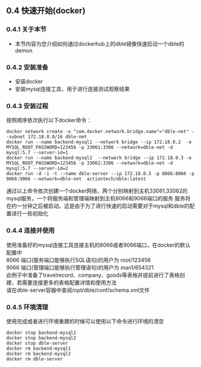 ## 0.4 快速开始(docker)  
### 0.4.1 关于本节       
 + 本节内容为您介绍如何通过dockerhub上的dble镜像快速启动一个dble的demon
 
### 0.4.2 安装准备
 + 安装docker
 + 安装mysql连接工具，用于进行连接测试观察结果
### 0.4.3 安装过程
 按照顺序依次执行以下docker命令：
```
docker network create -o "com.docker.network.bridge.name"="dble-net" --subnet 172.18.0.0/16 dble-net
docker run --name backend-mysql1 --network bridge --ip 172.18.0.2  -e MYSQL_ROOT_PASSWORD=123456 -p 33061:3306 --network=dble-net -d mysql:5.7 --server-id=1
docker run --name backend-mysql2  --network bridge --ip 172.18.0.3 -e MYSQL_ROOT_PASSWORD=123456 -p 33062:3306 --network=dble-net -d mysql:5.7 --server-id=2
docker run -d -i -t --name dble-server --ip 172.18.0.5 -p 8066:8066 -p 9066:9066 --network=dble-net  actiontech/dble:latest
```
 通过以上命令依次创建一个docker网络，两个分别映射到主机33061,33062的mysql服务，一个将服务端和管理端映射到主机8066和9066端口的服务
 服务将在约一分钟之后被启动，这是由于为了进行快速的启动需要对于mysql和dble的配置进行一些初始化
 
### 0.4.4 连接并使用
   使用准备好的mysql连接工具连接主机的8066或者9066端口，在docker的默认配置中  
   8066 端口(服务端口能够执行SQL语句)的用户为 root/123456    
   9066 端口(管理端口能够执行管理语句)的用户为 man1/654321   
   此例子中准备了travelrecord、company、goods等表格并提前进行了表格创建，若需要连接更多的表格配置详情和使用方法  
   请在dble-server容器中查阅/opt/dble/conf/schema.xml文件
   
### 0.4.5 环境清理
使用完成或者进行环境重建的时候可以使用以下命令进行环境的清空
```
docker stop backend-mysql1
docker stop backend-mysql2
docker stop dble-server
docker rm backend-mysql1
docker rm backend-mysql2
docker rm dble-server
```
 